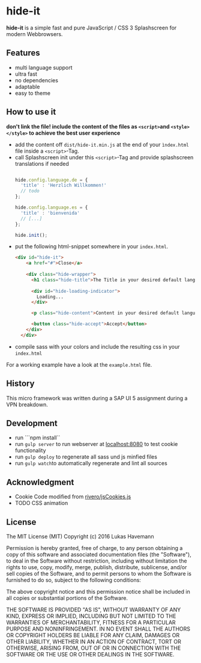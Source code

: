 # hide-it

**hide-it** is a simple fast and pure JavaScript / CSS 3 Splashscreen for modern Webbrowsers.

## Features

 * multi language support
 * ultra fast
 * no dependencies
 * adaptable
 * easy to theme

## How to use it

**don't link the file! include the content of the files as ```<script>```and ```<style></style>``` to achieve the best user experience**

 * add the content off ```dist/hide-it.min.js``` at the end of your ```ìndex.html``` file inside a ```<script>```-Tag.
 * call Splashscreen init under this ```<script>```-Tag and provide splashscreen translations if needed
    ```javascript

    hide.config.language.de = {
      'title' : 'Herzlich Willkommen!'
      // todo
    };

    hide.config.language.es = {
      'title' : 'bienvenida'
      // [...]
    };

    hide.init();
    ```
 * put the following html-snippet somewhere in your ```index.html```.
    ```html
    <div id="hide-it">
        <a href="#">Close</a>
        
        <div class="hide-wrapper">
          <h1 class="hide-title">The Title in your desired default language</h1>
          
          <div id="hide-loading-indicator">
            Loading...
          </div>

          <p class="hide-content">Content in your desired default language</p>

          <button class="hide-accept">Accept</button>
        </div>
      </div>
    ```
 * compile sass with your colors and include the resulting css in your ```index.html```


For a working example have a look at the ```example.html``` file.

## History

This micro framework was written during a SAP UI 5 assignment during a VPN breakdown. 


## Development

  * run ```npm install``
  * run ```gulp server``` to run webserver at [localhost:8080](http://localhost:8080) to test cookie functionality
  * run ```gulp deploy``` to regenerate all sass und js minfied files
  * run ```gulp watch```to automatically regenerate and lint all sources


## Acknowledgment

  * Cookie Code modified from [rivero/jsCookies.js](https://gist.github.com/jrivero/949141)
  * TODO CSS animation

## License

The MIT License (MIT)
Copyright (c) 2016 Lukas Havemann

Permission is hereby granted, free of charge, to any person obtaining a copy of this software and associated documentation files (the "Software"), to deal in the Software without restriction, including without limitation the rights to use, copy, modify, merge, publish, distribute, sublicense, and/or sell copies of the Software, and to permit persons to whom the Software is furnished to do so, subject to the following conditions:

The above copyright notice and this permission notice shall be included in all copies or substantial portions of the Software.

THE SOFTWARE IS PROVIDED "AS IS", WITHOUT WARRANTY OF ANY KIND, EXPRESS OR IMPLIED, INCLUDING BUT NOT LIMITED TO THE WARRANTIES OF MERCHANTABILITY, FITNESS FOR A PARTICULAR PURPOSE AND NONINFRINGEMENT. IN NO EVENT SHALL THE AUTHORS OR COPYRIGHT HOLDERS BE LIABLE FOR ANY CLAIM, DAMAGES OR OTHER LIABILITY, WHETHER IN AN ACTION OF CONTRACT, TORT OR OTHERWISE, ARISING FROM, OUT OF OR IN CONNECTION WITH THE SOFTWARE OR THE USE OR OTHER DEALINGS IN THE SOFTWARE.